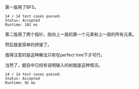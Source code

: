 第一版用了BFS。

```
14 / 14 test cases passed.
Status: Accepted
Runtime: 102 ms
```

第二版用了两个指针，指向上一层的第一个元素和上一层的所有元素。

然后就是简单的拼接了。

值得注意的是这种解法只有在perfect tree下才可行。

当然了，题目中已经有说明输入的树就是这种情况。

```
14 / 14 test cases passed.
Status: Accepted
Runtime: 92 ms
```

